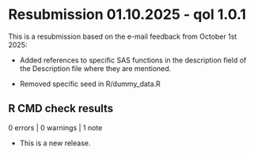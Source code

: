# Resubmission 01.10.2025 - qol 1.0.1
This is a resubmission based on the e-mail feedback from October 1st 2025:

* Added references to specific SAS functions in the description field of the Description file where they are mentioned.

* Removed specific seed in R/dummy_data.R
  

## R CMD check results

0 errors | 0 warnings | 1 note

* This is a new release.

